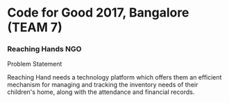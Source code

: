 # Code for Good 2017, Bangalore (TEAM 7)

### Reaching Hands NGO

Problem Statement

Reaching Hand needs a technology platform which offers them an efficient mechanism for managing and tracking the inventory needs of their children's home, along with the attendance and financial records.